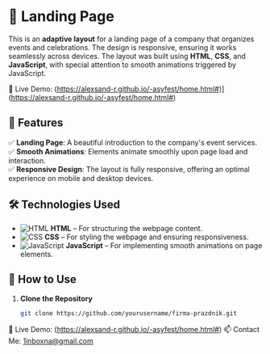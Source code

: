 # 🎉 Landing Page

This is an **adaptive layout** for a landing page of a company that organizes events and celebrations. The design is responsive, ensuring it works seamlessly across devices. The layout was built using **HTML**, **CSS**, and **JavaScript**, with special attention to smooth animations triggered by JavaScript.

🔗 Live Demo:  (https://alexsand-r.github.io/-asyfest/home.html#)](https://alexsand-r.github.io/-asyfest/home.html#)

## 📌 Features

✅ **Landing Page**: A beautiful introduction to the company's event services.  
✅ **Smooth Animations**: Elements animate smoothly upon page load and interaction.  
✅ **Responsive Design**: The layout is fully responsive, offering an optimal experience on mobile and desktop devices.

## 🛠️ Technologies Used

- ![HTML](https://img.shields.io/badge/HTML-232F3E?style=for-the-badge&logo=html5&logoColor=E34F26) **HTML** – For structuring the webpage content.  
- ![CSS](https://img.shields.io/badge/CSS-232F3E?style=for-the-badge&logo=css3&logoColor=1572B6) **CSS** – For styling the webpage and ensuring responsiveness.  
- ![JavaScript](https://img.shields.io/badge/JavaScript-232F3E?style=for-the-badge&logo=javascript&logoColor=F7DF1E) **JavaScript** – For implementing smooth animations on page elements.

## 🚀 How to Use

1. **Clone the Repository**  
   
   ```bash
   git clone https://github.com/yourusername/firma-prazdnik.git


🔗 Live Demo:  (https://alexsand-r.github.io/-asyfest/home.html#)
📫 Contact Me:
1inboxna@gmail.com

